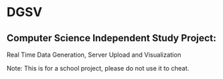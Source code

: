 # DGSV
## Computer Science Independent Study Project:
Real Time Data Generation, Server Upload and Visualization


Note: This is for a school project, please do not use it to cheat.
